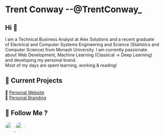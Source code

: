 # Trent Conway --@TrentConway_

## Hi 👋

I am a Technical Business Analyst at Alex Solutions and a recent graduate of Electrical and Computer Systems Engineering and Science (Statistics and Computer Science) from Monash University. I am currently passionate about Web Development, Machine Learning (Classical -> Deep Learning) and developing my personal brand.   
Most of my days are spent learning, working & reading!

## 🎒 Current Projects
  🌱  [Personal Website](https://github.com/TrentConway/Website)   
  🌱  [Personal Branding]()  

## 💬 Follow Me ?

<a href="https://twitter.com/TrentConway_">
    <img style=" border-radius: 50%;" height="30" src="https://github.com/stephenajulu/WaylonWalker/blob/main/icon/twitter.png?raw=true">
</a>
<a href="https://www.linkedin.com/in/trent-conway-090903123/">
    <img style=" border-radius: 50%;" height="30" src="https://github.com/stephenajulu/WaylonWalker/blob/main/icon/linkedin.png?raw=true">
</a>